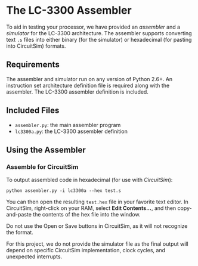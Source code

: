 The LC-3300 Assembler
===============

To aid in testing your processor, we have provided an *assembler* and
a *simulator* for the LC-3300 architecture. The assembler supports
converting text `.s` files into either binary (for the simulator) or
hexadecimal (for pasting into CircuitSim) formats.

Requirements
-----------

The assembler and simulator run on any version of Python 2.6+. An
instruction set architecture definition file is required along with
the assembler. The LC-3300 assembler definition is included.

Included Files
-----------

* `assembler.py`: the main assembler program
* `lc3300a.py`: the LC-3300 assembler definition

Using the Assembler
-----------

### Assemble for CircuitSim

To output assembled code in hexadecimal (for use with *CircuitSim*):

    python assembler.py -i lc3300a --hex test.s

You can then open the resulting `test.hex` file in your favorite text
editor.  In CircuitSim, right-click on your RAM, select **Edit
Contents...**, and then copy-and-paste the contents of the hex file
into the window.

Do not use the Open or Save buttons in CircuitSim, as it will not
recognize the format.

For this project, we do not provide the simulator file as the final output will depend on specific CircuitSim implementation, clock cycles, and unexpected interrupts.